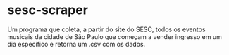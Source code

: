 # sesc-scraper
Um programa que coleta, a partir do site do SESC, todos os eventos musicais da cidade de São Paulo que começam a vender ingresso em um dia específico e retorna um .csv com os dados.
